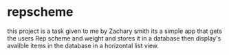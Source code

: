 # repscheme

this project is a task given to me by Zachary smith
its a simple app that gets the users Rep scheme and weight and stores it in a database
then display's availble items in the database in a horizontal list view.